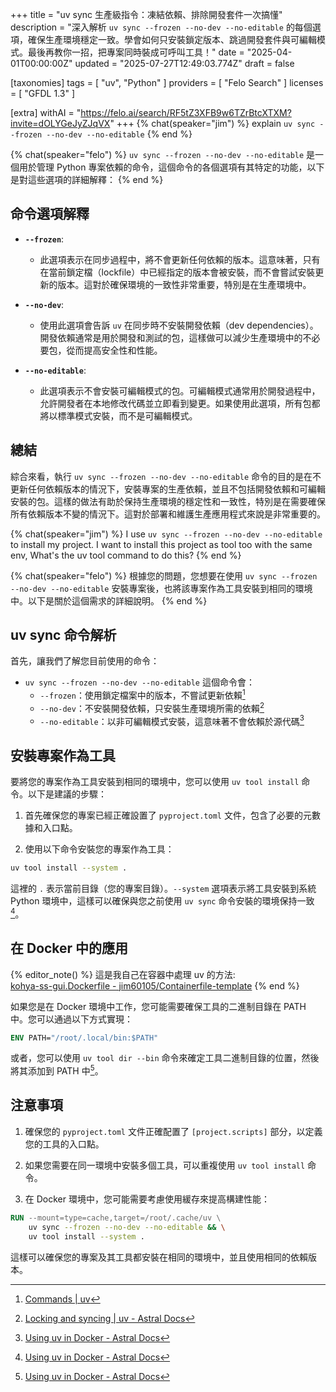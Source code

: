 +++
title = "uv sync 生產級指令：凍結依賴、排除開發套件一次搞懂"
description = "深入解析 `uv sync --frozen --no-dev --no-editable` 的每個選項，確保生產環境穩定一致。學會如何只安裝鎖定版本、跳過開發套件與可編輯模式。最後再教你一招，把專案同時裝成可呼叫工具！"
date = "2025-04-01T00:00:00Z"
updated = "2025-07-27T12:49:03.774Z"
draft = false

[taxonomies]
tags = [ "uv", "Python" ]
providers = [ "Felo Search" ]
licenses = [ "GFDL 1.3" ]

[extra]
withAI = "<https://felo.ai/search/RF5tZ3XFB9w6TZrBtcXTXM?invite=dOLYGeJyZJqVX>"
+++
{% chat(speaker="jim") %}
explain `uv sync --frozen --no-dev --no-editable`
{% end %}

{% chat(speaker="felo") %}
`uv sync --frozen --no-dev --no-editable` 是一個用於管理 Python 專案依賴的命令，這個命令的各個選項有其特定的功能，以下是對這些選項的詳細解釋：
{% end %}

## **命令選項解釋**

- **`--frozen`**:
  - 此選項表示在同步過程中，將不會更新任何依賴的版本。這意味著，只有在當前鎖定檔（lockfile）中已經指定的版本會被安裝，而不會嘗試安裝更新的版本。這對於確保環境的一致性非常重要，特別是在生產環境中。

- **`--no-dev`**:
  - 使用此選項會告訴 `uv` 在同步時不安裝開發依賴（dev dependencies）。開發依賴通常是用於開發和測試的包，這樣做可以減少生產環境中的不必要包，從而提高安全性和性能。

- **`--no-editable`**:
  - 此選項表示不會安裝可編輯模式的包。可編輯模式通常用於開發過程中，允許開發者在本地修改代碼並立即看到變更。如果使用此選項，所有包都將以標準模式安裝，而不是可編輯模式。

## **總結**

綜合來看，執行 `uv sync --frozen --no-dev --no-editable` 命令的目的是在不更新任何依賴版本的情況下，安裝專案的生產依賴，並且不包括開發依賴和可編輯安裝的包。這樣的做法有助於保持生產環境的穩定性和一致性，特別是在需要確保所有依賴版本不變的情況下。這對於部署和維護生產應用程式來說是非常重要的。

{% chat(speaker="jim") %}
I use `uv sync --frozen --no-dev --no-editable` to install my project. I want to install this project as tool too with the same env, What's the uv tool command to do this?
{% end %}

{% chat(speaker="felo") %}
根據您的問題，您想要在使用 `uv sync --frozen --no-dev --no-editable` 安裝專案後，也將該專案作為工具安裝到相同的環境中。以下是關於這個需求的詳細說明。
{% end %}

## uv sync 命令解析

首先，讓我們了解您目前使用的命令：

- `uv sync --frozen --no-dev --no-editable` 這個命令會：
  - `--frozen`：使用鎖定檔案中的版本，不嘗試更新依賴[^1003]
  - `--no-dev`：不安裝開發依賴，只安裝生產環境所需的依賴[^1015]
  - `--no-editable`：以非可編輯模式安裝，這意味著不會依賴於源代碼[^1004]

## 安裝專案作為工具

要將您的專案作為工具安裝到相同的環境中，您可以使用 `uv tool install` 命令。以下是建議的步驟：

1. 首先確保您的專案已經正確設置了 `pyproject.toml` 文件，包含了必要的元數據和入口點。

2. 使用以下命令安裝您的專案作為工具：

```bash
uv tool install --system .
```

這裡的 `.` 表示當前目錄（您的專案目錄）。`--system` 選項表示將工具安裝到系統 Python 環境中，這樣可以確保與您之前使用 `uv sync` 命令安裝的環境保持一致[^1004]。

## 在 Docker 中的應用

{% editor_note() %}
這是我自己在容器中處理 uv 的方法:  
[kohya-ss-gui.Dockerfile - jim60105/Containerfile-template](https://github.com/jim60105/Containerfile-template/blob/ccba4a92584e486d1efa061cee4f99677f0f8ce3/python/ML/kohya-ss-gui.Dockerfile#L54-L100)
{% end %}

如果您是在 Docker 環境中工作，您可能需要確保工具的二進制目錄在 PATH 中。您可以通過以下方式實現：

```dockerfile
ENV PATH="/root/.local/bin:$PATH"
```

或者，您可以使用 `uv tool dir --bin` 命令來確定工具二進制目錄的位置，然後將其添加到 PATH 中[^1004]。

## 注意事項

1. 確保您的 `pyproject.toml` 文件正確配置了 `[project.scripts]` 部分，以定義您的工具的入口點。

2. 如果您需要在同一環境中安裝多個工具，可以重複使用 `uv tool install` 命令。

3. 在 Docker 環境中，您可能需要考慮使用緩存來提高構建性能：

```dockerfile
RUN --mount=type=cache,target=/root/.cache/uv \
    uv sync --frozen --no-dev --no-editable && \
    uv tool install --system .
```

這樣可以確保您的專案及其工具都安裝在相同的環境中，並且使用相同的依賴版本。

[^1003]: [Commands | uv](https://docs.astral.sh/uv/reference/cli/)
[^1004]: [Using uv in Docker - Astral Docs](https://docs.astral.sh/uv/guides/integration/docker/)
[^1015]: [Locking and syncing | uv - Astral Docs](https://docs.astral.sh/uv/concepts/projects/sync/)
